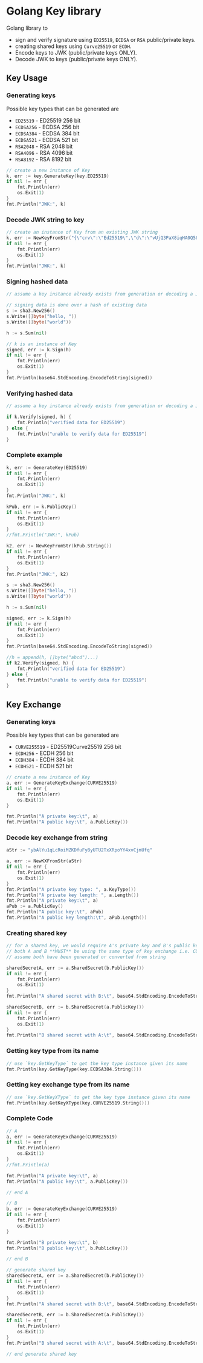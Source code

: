 # Golang Key library

Golang library to 
- sign and verify signature using `ED25519`, `ECDSA` or `RSA` public/private keys.
- creating shared keys using `Curve25519` or `ECDH`.
- Encode keys to JWK (public/private keys ONLY).
- Decode JWK to keys (public/private keys ONLY).

## Key Usage

### Generating keys

Possible key types that can be generated are 
- `ED25519` - ED25519 256 bit
- `ECDSA256` - ECDSA 256 bit
- `ECDSA384` - ECDSA 384 bit
- `ECDSA521` - ECDSA 521 bit
- `RSA2048` - RSA 2048 bit
- `RSA4096` - RSA 4096 bit
- `RSA8192` - RSA 8192 bit

```go
// create a new instance of Key
k, err := key.GenerateKey(key.ED25519)
if nil != err {
    fmt.Println(err)
    os.Exit(1)
}
fmt.Println("JWK:", k)
```

### Decode JWK string to key

```go
// create an instance of Key from an existing JWK string
k, err := NewKeyFromStr("{\"crv\":\"Ed25519\",\"d\":\"vUjQ3PaX8iqHA0Q58Wf7mN8h-oMgAE_cFQDfi0Sr2Js\",\"kty\":\"OKP\",\"x\":\"etHd2wg1POjqvQZ3yhiwwU2JRwCtcqzYQIOmp7BnnSo\"}")
if nil != err {
    fmt.Println(err)
    os.Exit(1)
}
fmt.Println("JWK:", k)
```

### Signing hashed data

```go
// assume a key instance already exists from generation or decoding a JWK string

// signing data is done over a hash of existing data
s := sha3.New256()
s.Write([]byte("hello, "))
s.Write([]byte("world"))

h := s.Sum(nil)

// k is an instance of Key
signed, err := k.Sign(h)
if nil != err {
    fmt.Println(err)
    os.Exit(1)
}
fmt.Println(base64.StdEncoding.EncodeToString(signed))
```


### Verifying hashed data

```go
// assume a key instance already exists from generation or decoding a JWK string

if k.Verify(signed, h) {
    fmt.Println("verified data for ED25519")
} else {
    fmt.Println("unable to verify data for ED25519")
}

```

### Complete example

```go
k, err := GenerateKey(ED25519)
if nil != err {
    fmt.Println(err)
    os.Exit(1)
}
fmt.Println("JWK:", k)

kPub, err := k.PublicKey()
if nil != err {
    fmt.Println(err)
    os.Exit(1)
}
//fmt.Println("JWK:", kPub)

k2, err := NewKeyFromStr(kPub.String())
if nil != err {
    fmt.Println(err)
    os.Exit(1)
}
fmt.Println("JWK:", k2)

s := sha3.New256()
s.Write([]byte("hello, "))
s.Write([]byte("world"))

h := s.Sum(nil)

signed, err := k.Sign(h)
if nil != err {
    fmt.Println(err)
    os.Exit(1)
}
fmt.Println(base64.StdEncoding.EncodeToString(signed))

//h = append(h, []byte("abcd")...)
if k2.Verify(signed, h) {
    fmt.Println("verified data for ED25519")
} else {
    fmt.Println("unable to verify data for ED25519")
}
```

## Key Exchange

### Generating keys

Possible key types that can be generated are 
- `CURVE255519` - ED25519Curve25519 256 bit
- `ECDH256` - ECDH 256 bit
- `ECDH384` - ECDH 384 bit
- `ECDH521` - ECDH 521 bit

```go
// create a new instance of Key
a, err := GenerateKeyExchange(CURVE25519)
if nil != err {
    fmt.Println(err)
    os.Exit(1)
}

fmt.Println("A private key:\t", a)
fmt.Println("A public key:\t", a.PublicKey())
```

### Decode key exchange from string

```go
aStr := "ybAlYu1qLcRoiMZKDfuFy8yUTU2TxXRpoYY4xvCjmUfq"

a, err := NewKXFromStr(aStr)
if nil != err {
    fmt.Println(err)
    os.Exit(1)
}
fmt.Println("A private key type: ", a.KeyType())
fmt.Println("A private key length: ", a.Length())
fmt.Println("A private key:\t", a)
aPub := a.PublicKey()
fmt.Println("A public key:\t", aPub)
fmt.Println("A public key length:\t", aPub.Length())
```

### Creating shared key

```go
// for a shared key, we would require A's private key and B's public key
// both A and B **MUST** be using the same type of key exchange i.e. CURVE25519 or ECDH*
// assume both have been generated or converted from string

sharedSecretA, err := a.SharedSecret(b.PublicKey())
if nil != err {
    fmt.Println(err)
    os.Exit(1)
}
fmt.Println("A shared secret with B:\t", base64.StdEncoding.EncodeToString(sharedSecretA))

sharedSecretB, err := b.SharedSecret(a.PublicKey())
if nil != err {
    fmt.Println(err)
    os.Exit(1)
}
fmt.Println("B shared secret with A:\t", base64.StdEncoding.EncodeToString(sharedSecretB))

```

### Getting key type from its name

```go
// use `key.GetKeyType` to get the key type instance given its name 
fmt.Println(key.GetKeyType(key.ECDSA384.String()))

```

### Getting key exchange type from its name

```go
// use `key.GetKeyXType` to get the key type instance given its name 
fmt.Println(key.GetKeyXType(key.CURVE25519.String()))

```

### Complete Code

```go
// A
a, err := GenerateKeyExchange(CURVE25519)
if nil != err {
    fmt.Println(err)
    os.Exit(1)
}
//fmt.Println(a)

fmt.Println("A private key:\t", a)
fmt.Println("A public key:\t", a.PublicKey())

// end A

// B
b, err := GenerateKeyExchange(CURVE25519)
if nil != err {
    fmt.Println(err)
    os.Exit(1)
}

fmt.Println("B private key:\t", b)
fmt.Println("B public key:\t", b.PublicKey())

// end B

// generate shared key
sharedSecretA, err := a.SharedSecret(b.PublicKey())
if nil != err {
    fmt.Println(err)
    os.Exit(1)
}
fmt.Println("A shared secret with B:\t", base64.StdEncoding.EncodeToString(sharedSecretA))

sharedSecretB, err := b.SharedSecret(a.PublicKey())
if nil != err {
    fmt.Println(err)
    os.Exit(1)
}
fmt.Println("B shared secret with A:\t", base64.StdEncoding.EncodeToString(sharedSecretB))

// end generate shared key

```